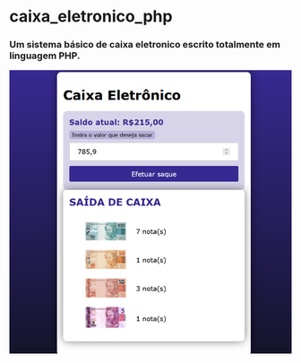 # caixa_eletronico_php 

<h3>
Um sistema básico de caixa eletronico escrito totalmente em linguagem PHP.
</h3>

<img src='caixa_php.png'>
